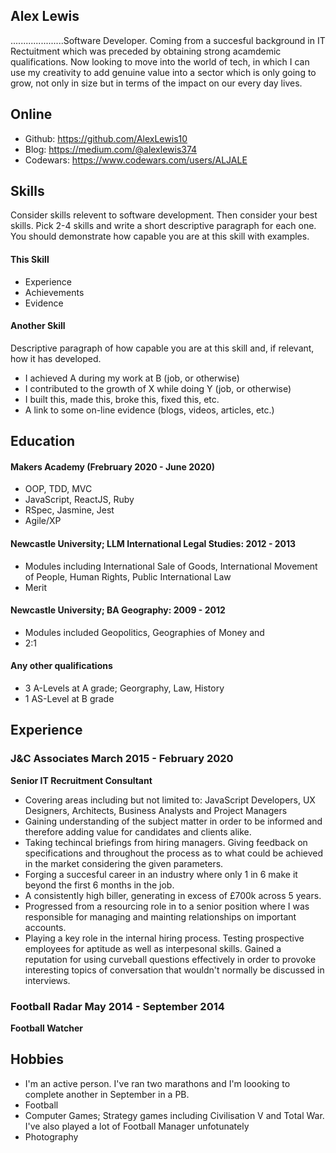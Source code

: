 ## Alex Lewis

.....................Software Developer. Coming from a succesful background in IT Rectuitment which was preceded by obtaining strong acamdemic qualifications. Now looking to move into the world of tech, in which I can use my creativity to add genuine value into a sector which is only going to grow, not only in size but in terms of the impact on our every day lives.

## Online
- Github: https://github.com/AlexLewis10
- Blog: https://medium.com/@alexlewis374 
- Codewars: https://www.codewars.com/users/ALJALE

## Skills

Consider skills relevent to software development. Then consider your best skills. Pick 2-4 skills and write a short descriptive paragraph for each one. You should demonstrate how capable you are at this skill with examples.

#### This Skill

- Experience
- Achievements
- Evidence

#### Another Skill

Descriptive paragraph of how capable you are at this skill and, if relevant, how it has developed.

- I achieved A during my work at B (job, or otherwise)
- I contributed to the growth of X while doing Y (job, or otherwise)
- I built this, made this, broke this, fixed this, etc.
- A link to some on-line evidence (blogs, videos, articles, etc.)

## Education

#### Makers Academy (Frebruary 2020 - June 2020)

- OOP, TDD, MVC
- JavaScript, ReactJS, Ruby
- RSpec, Jasmine, Jest
- Agile/XP

#### Newcastle University; LLM International Legal Studies: 2012 - 2013

- Modules including International Sale of Goods, International Movement of People, Human Rights, Public International Law
- Merit

#### Newcastle University; BA Geography: 2009 - 2012

- Modules included Geopolitics, Geographies of Money and 
- 2:1 

#### Any other qualifications

- 3 A-Levels at A grade; Georgraphy, Law, History
- 1 AS-Level at B grade

## Experience

### J&C Associates March 2015 - February 2020 
**Senior IT Recruitment Consultant**
- Covering areas including but not limited to: JavaScript Developers, UX Designers, Architects, Business Analysts     and Project Managers
- Gaining understanding of the subject matter in order to be informed and therefore adding value for candidates and   clients alike.
- Taking techincal briefings from hiring managers. Giving feedback on specifications and throughout the process as   to what could be achieved in the market considering the given parameters.
- Forging a succesful career in an industry where only 1 in 6 make it beyond the first 6 months in the job.
- A consistently high biller, generating in excess of £700k across 5 years.
- Progressed from a resourcing role in to a senior position where I was responsible for managing and mainting         relationships on important accounts.
- Playing a key role in the internal hiring process. Testing prospective employees for aptitude as well as           interpesonal skills. Gained a reputation for using curveball questions effectively in order to provoke       interesting topics of conversation that wouldn't normally be discussed in interviews.

### Football Radar May 2014 - September 2014   
**Football Watcher**

## Hobbies

- I'm an active person. I've ran two marathons and I'm loooking to complete another in September in a PB.
- Football
- Computer Games; Strategy games including Civilisation V and Total War. I've also played a lot of Football Manager   unfotunately
- Photography
